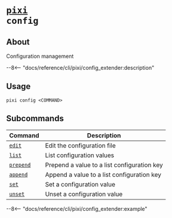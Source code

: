 <!--- This file is autogenerated. Do not edit manually! -->
# <code>[pixi](../pixi.md) config</code>

## About
Configuration management

--8<-- "docs/reference/cli/pixi/config_extender:description"

## Usage
```
pixi config <COMMAND>
```

## Subcommands
| Command | Description |
|---------|-------------|
| [`edit`](config/edit.md) | Edit the configuration file |
| [`list`](config/list.md) | List configuration values |
| [`prepend`](config/prepend.md) | Prepend a value to a list configuration key |
| [`append`](config/append.md) | Append a value to a list configuration key |
| [`set`](config/set.md) | Set a configuration value |
| [`unset`](config/unset.md) | Unset a configuration value |


--8<-- "docs/reference/cli/pixi/config_extender:example"
